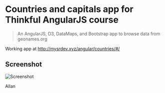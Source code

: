 # Countries and capitals app for Thinkful AngularJS course

>An AngularJS, D3, DataMaps, and Bootstrap app to browse data from geonames.org

Working app at http://mysrdev.xyz/angular/countries/#/

## Screenshot
![Screenshot](https://raw.githubusercontent.com/amcnaughton/countries/master/app/images/screenshot.jpg)

Allan

